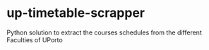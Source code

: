 # up-timetable-scrapper
Python solution to extract the courses schedules from the different Faculties of UPorto
